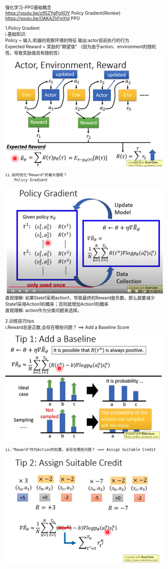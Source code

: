 强化学习-PPO基础概念    
https://youtu.be/z95ZYgPgXOY  Policy Gradient(Review)    
https://youtu.be/OAKAZhFmYoI  PPO    
  
1.Policy Gradient  
    i.基础知识:  
        Policy = 输入:机器的观察环境的特征  输出:actor目前执行的行为    
        Expected Reward = 奖励的"期望值" （因为由于action、environment的随机性，导致奖励值具有随机性）  
![dot-product](./DL_picture/PPO_1.png)      
  
    ii.如何优化"Reward"的最大值呢？    
        Policy Gradient  
![dot-product](./DL_picture/PPO_2.png)   
        直观理解: 如果State1采用action1，导致最终的Reward是负数，那么就要减少State1采用Action1的概率；否则就增加Action1的概率  
        直观理解: action作为分类问题来选择。  
    
2.训练技巧tips  
    i.Reward总是正数,会存在哪些问题？ ==> Add a Baseline Score   
![dot-product](./DL_picture/PPO_3.png)     
    
    ii."Reward"作为Action的权重，会存在哪些问题？ ==> Assign Suitable Credit   
![dot-product](./DL_picture/PPO_4.png)
